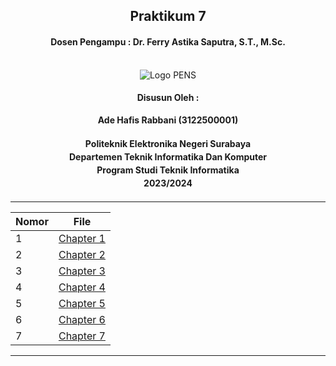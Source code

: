<div align="center">
  <h2 style="text-align: center;font-weight: bold">Praktikum 7</h2>
  <h4 style="text-align: center;">Dosen Pengampu : Dr. Ferry Astika Saputra, S.T., M.Sc.</h4>
</div>
<br />
<div align="center">
  <img src="https://upload.wikimedia.org/wikipedia/id/4/44/Logo_PENS.png" alt="Logo PENS">
  <h4 style="text-align: center;">Disusun Oleh :</h4>
  <p style="text-align: center;">
    <strong>Ade Hafis Rabbani (3122500001)</strong>
  </p>
<h4 style="text-align: center;line-height: 1.5">Politeknik Elektronika Negeri Surabaya<br>Departemen Teknik Informatika Dan Komputer<br>Program Studi Teknik Informatika<br>2023/2024</h4>
  <hr>
</div>

| Nomor | File                                 |
|-------|--------------------------------------|
| 1     | [Chapter 1](./Chapter_1/readme.md)   |
| 2     | [Chapter 2](./Chapter_2/readme.md)   |
| 3     | [Chapter 3](./Chapter_3/readme.md)   |
| 4     | [Chapter 4](./Chapter_4/readme.md)   |
| 5     | [Chapter 5](./Chapter_5/readme.md)   |
| 6     | [Chapter 6](./Chapter_6/readme.md)   |
| 7     | [Chapter 7](./Chapter_7/readme.md)   |


---
